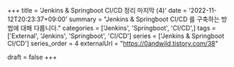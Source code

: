 +++
title = 'Jenkins & Springboot CI/CD 정리 마지막 (4)'
date = '2022-11-12T20:23:37+09:00'
summary = "Jenkins & Springboot CI/CD 를 구축하는 방법에 대해 다룹니다."
categories = ['Jenkins', 'Springboot', 'CI/CD',]
tags = ['External', 'Jenkins', 'Springboot', 'CI/CD']
series = ['Jenkins & Springboot CI/CD']
series_order = 4
externalUrl = "https://0andwild.tistory.com/38"

draft = false
+++
